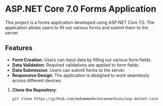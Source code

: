 # ASP.NET Core 7.0 Forms Application

This project is a forms application developed using ASP.NET Core 7.0. The application allows users to fill out various forms and submit them to the server.

## Features

- **Form Creation**: Users can input data by filling out various form fields.
- **Data Validation**: Required validations are applied to form fields.
- **Data Submission**: Users can submit forms to the server.
- **Responsive Design**: The application is designed to work seamlessly across different devices.



1. **Clone the Repository**:
   ```bash
   git clone https://github.com/muhammederencennetkusu/asp-dotnet-core-7.0-forms-app.git
